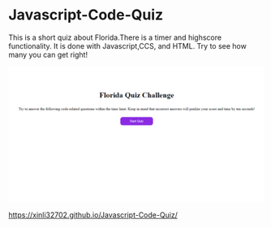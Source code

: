 # Javascript-Code-Quiz
This is a short quiz about Florida.There is a timer and highscore functionality. It is done with Javascript,CCS, and HTML.
Try to see how many you can get right!

![quiz](photos/Screenshot.png)

https://xinli32702.github.io/Javascript-Code-Quiz/